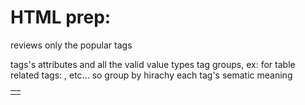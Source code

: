 # HTML prep:
reviews only the popular tags

tags's attributes and all the valid value types
tag groups, ex: for table related tags: <table> <td> <tr>, etc...
    so group by hirachy
each tag's sematic meaning